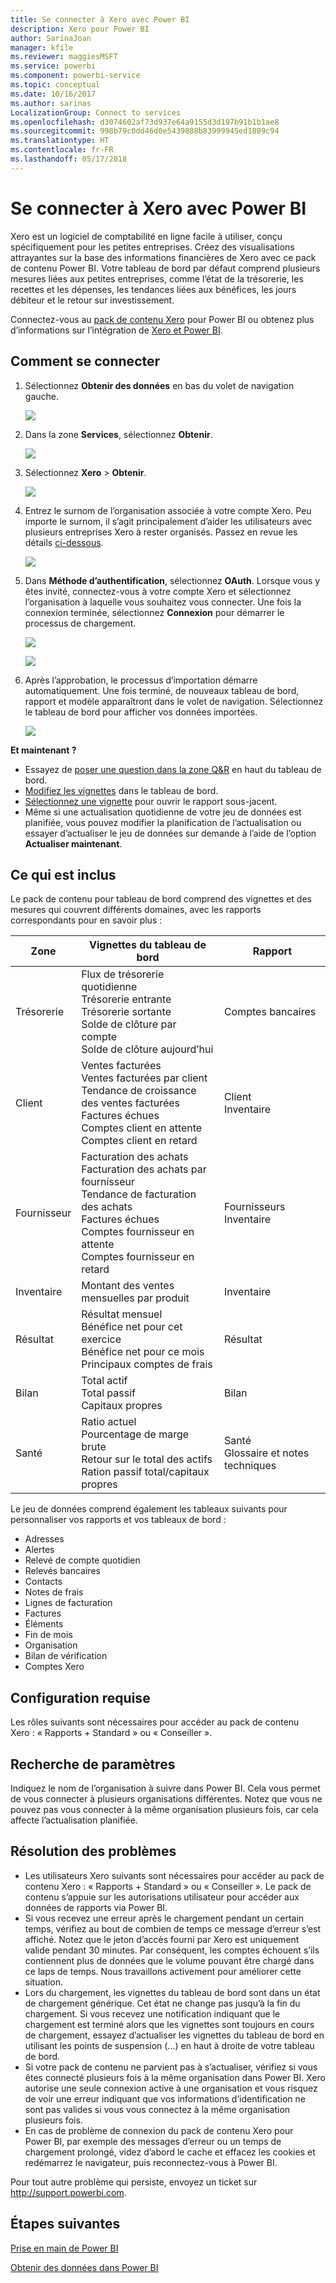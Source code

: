 ```yaml
---
title: Se connecter à Xero avec Power BI
description: Xero pour Power BI
author: SarinaJoan
manager: kfile
ms.reviewer: maggiesMSFT
ms.service: powerbi
ms.component: powerbi-service
ms.topic: conceptual
ms.date: 10/16/2017
ms.author: sarinas
LocalizationGroup: Connect to services
ms.openlocfilehash: d3074602af73d937e64a9155d3d197b91b1b1ae8
ms.sourcegitcommit: 998b79c0dd46d0e5439888b83999945ed1809c94
ms.translationtype: HT
ms.contentlocale: fr-FR
ms.lasthandoff: 05/17/2018
---
```

# <a name="connect-to-xero-with-power-bi"></a>Se connecter à Xero avec Power BI
Xero est un logiciel de comptabilité en ligne facile à utiliser, conçu spécifiquement pour les petites entreprises. Créez des visualisations attrayantes sur la base des informations financières de Xero avec ce pack de contenu Power BI. Votre tableau de bord par défaut comprend plusieurs mesures liées aux petites entreprises, comme l’état de la trésorerie, les recettes et les dépenses, les tendances liées aux bénéfices, les jours débiteur et le retour sur investissement.

Connectez-vous au [pack de contenu Xero](https://app.powerbi.com/getdata/services/xero) pour Power BI ou obtenez plus d’informations sur l’intégration de [Xero et Power BI](https://help.xero.com/Power-BI).

## <a name="how-to-connect"></a>Comment se connecter
1. Sélectionnez **Obtenir des données** en bas du volet de navigation gauche.
   
   ![](media/service-connect-to-xero/getdata.png)
2. Dans la zone **Services**, sélectionnez **Obtenir**.
   
   ![](media/service-connect-to-xero/services.png)
3. Sélectionnez **Xero** \>  **Obtenir**.
   
   ![](media/service-connect-to-xero/connect.png)
4. Entrez le surnom de l’organisation associée à votre compte Xero. Peu importe le surnom, il s’agit principalement d’aider les utilisateurs avec plusieurs entreprises Xero à rester organisés. Passez en revue les détails [ci-dessous](#FindingParams).
   
   ![](media/service-connect-to-xero/params.png)
5. Dans **Méthode d’authentification**, sélectionnez **OAuth**. Lorsque vous y êtes invité, connectez-vous à votre compte Xero et sélectionnez l’organisation à laquelle vous souhaitez vous connecter. Une fois la connexion terminée, sélectionnez **Connexion** pour démarrer le processus de chargement.
   
    ![](media/service-connect-to-xero/creds.png)
   
    ![](media/service-connect-to-xero/creds2.png)
6. Après l’approbation, le processus d’importation démarre automatiquement. Une fois terminé, de nouveaux tableau de bord, rapport et modèle apparaîtront dans le volet de navigation. Sélectionnez le tableau de bord pour afficher vos données importées.
   
     ![](media/service-connect-to-xero/dashboard.png)

**Et maintenant ?**

* Essayez de [poser une question dans la zone Q&R](power-bi-q-and-a.md) en haut du tableau de bord.
* [Modifiez les vignettes](service-dashboard-edit-tile.md) dans le tableau de bord.
* [Sélectionnez une vignette](service-dashboard-tiles.md) pour ouvrir le rapport sous-jacent.
* Même si une actualisation quotidienne de votre jeu de données est planifiée, vous pouvez modifier la planification de l’actualisation ou essayer d’actualiser le jeu de données sur demande à l’aide de l’option **Actualiser maintenant**.

## <a name="whats-included"></a>Ce qui est inclus
Le pack de contenu pour tableau de bord comprend des vignettes et des mesures qui couvrent différents domaines, avec les rapports correspondants pour en savoir plus :  

| Zone | Vignettes du tableau de bord | Rapport |
| --- | --- | --- |
| Trésorerie |Flux de trésorerie quotidienne <br>Trésorerie entrante <br>Trésorerie sortante <br>Solde de clôture par compte <br>Solde de clôture aujourd’hui |Comptes bancaires |
| Client |Ventes facturées <br>Ventes facturées par client <br>Tendance de croissance des ventes facturées <br>Factures échues <br>Comptes client en attente <br>Comptes client en retard |Client <br>Inventaire |
| Fournisseur |Facturation des achats <br>Facturation des achats par fournisseur <br>Tendance de facturation des achats <br> Factures échues <br>Comptes fournisseur en attente <br>Comptes fournisseur en retard |Fournisseurs <br>Inventaire |
| Inventaire |Montant des ventes mensuelles par produit |Inventaire |
| Résultat |Résultat mensuel <br>Bénéfice net pour cet exercice <br>Bénéfice net pour ce mois <br>Principaux comptes de frais |Résultat |
| Bilan |Total actif <br>Total passif <br>Capitaux propres |Bilan |
| Santé |Ratio actuel <br>Pourcentage de marge brute <br> Retour sur le total des actifs <br>Ration passif total/capitaux propres |Santé <br>Glossaire et notes techniques |

Le jeu de données comprend également les tableaux suivants pour personnaliser vos rapports et vos tableaux de bord :  

* Adresses  
* Alertes  
* Relevé de compte quotidien  
* Relevés bancaires  
* Contacts  
* Notes de frais  
* Lignes de facturation  
* Factures  
* Éléments  
* Fin de mois  
* Organisation  
* Bilan de vérification  
* Comptes Xero

## <a name="system-requirements"></a>Configuration requise
Les rôles suivants sont nécessaires pour accéder au pack de contenu Xero : « Rapports + Standard » ou « Conseiller ».

<a name="FindingParams"></a>

## <a name="finding-parameters"></a>Recherche de paramètres
Indiquez le nom de l’organisation à suivre dans Power BI. Cela vous permet de vous connecter à plusieurs organisations différentes. Notez que vous ne pouvez pas vous connecter à la même organisation plusieurs fois, car cela affecte l’actualisation planifiée.   

## <a name="troubleshooting"></a>Résolution des problèmes
* Les utilisateurs Xero suivants sont nécessaires pour accéder au pack de contenu Xero : « Rapports + Standard » ou « Conseiller ». Le pack de contenu s’appuie sur les autorisations utilisateur pour accéder aux données de rapports via Power BI.  
* Si vous recevez une erreur après le chargement pendant un certain temps, vérifiez au bout de combien de temps ce message d’erreur s’est affiché. Notez que le jeton d’accès fourni par Xero est uniquement valide pendant 30 minutes. Par conséquent, les comptes échouent s’ils contiennent plus de données que le volume pouvant être chargé dans ce laps de temps. Nous travaillons activement pour améliorer cette situation.
* Lors du chargement, les vignettes du tableau de bord sont dans un état de chargement générique. Cet état ne change pas jusqu’à la fin du chargement. Si vous recevez une notification indiquant que le chargement est terminé alors que les vignettes sont toujours en cours de chargement, essayez d’actualiser les vignettes du tableau de bord en utilisant les points de suspension (...) en haut à droite de votre tableau de bord.
* Si votre pack de contenu ne parvient pas à s’actualiser, vérifiez si vous êtes connecté plusieurs fois à la même organisation dans Power BI. Xero autorise une seule connexion active à une organisation et vous risquez de voir une erreur indiquant que vos informations d’identification ne sont pas valides si vous vous connectez à la même organisation plusieurs fois.  
* En cas de problème de connexion du pack de contenu Xero pour Power BI, par exemple des messages d’erreur ou un temps de chargement prolongé, videz d’abord le cache et effacez les cookies et redémarrez le navigateur, puis reconnectez-vous à Power BI.  

Pour tout autre problème qui persiste, envoyez un ticket sur http://support.powerbi.com.

## <a name="next-steps"></a>Étapes suivantes
[Prise en main de Power BI](service-get-started.md)

[Obtenir des données dans Power BI](service-get-data.md)

